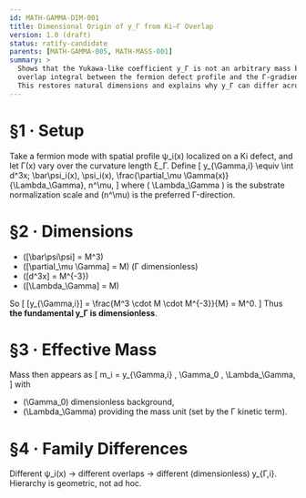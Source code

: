 ```yaml
---
id: MATH-GAMMA-DIM-001
title: Dimensional Origin of y_Γ from Ki–Γ Overlap
version: 1.0 (draft)
status: ratify-candidate
parents: [MATH-GAMMA-005, MATH-MASS-001]
summary: >
  Shows that the Yukawa-like coefficient y_Γ is not an arbitrary mass but an
  overlap integral between the fermion defect profile and the Γ-gradient in Ki-space.
  This restores natural dimensions and explains why y_Γ can differ across families.
---
```


# §1 · Setup
Take a fermion mode with spatial profile ψ_i(x) localized on a Ki defect, and let Γ(x) vary over the
curvature length ξ_Γ. Define
\[
y_{\Gamma,i} \equiv \int d^3x\; \bar\psi_i(x)\, \psi_i(x)\, \frac{\partial_\mu \Gamma(x)}{\Lambda_\Gamma}\, n^\mu,
\]
where \( \Lambda_\Gamma \) is the substrate normalization scale and \(n^\mu\) is the preferred Γ-direction.

# §2 · Dimensions
- \([\bar\psi\psi] = M^3\)
- \([\partial_\mu \Gamma] = M\) (Γ dimensionless)
- \([d^3x] = M^{-3}\)
- \([\Lambda_\Gamma] = M\)

So
\[
[y_{\Gamma,i}] = \frac{M^3 \cdot M \cdot M^{-3}}{M} = M^0.
\]
Thus **the fundamental y_Γ is dimensionless**.

# §3 · Effective Mass
Mass then appears as
\[
m_i = y_{\Gamma,i} \, \Gamma_0 \, \Lambda_\Gamma,
\]
with
- \(\Gamma_0\) dimensionless background,
- \(\Lambda_\Gamma\) providing the mass unit (set by the Γ kinetic term).

# §4 · Family Differences
Different ψ_i(x) → different overlaps → different (dimensionless) y_{Γ,i}.  
Hierarchy is geometric, not ad hoc.
